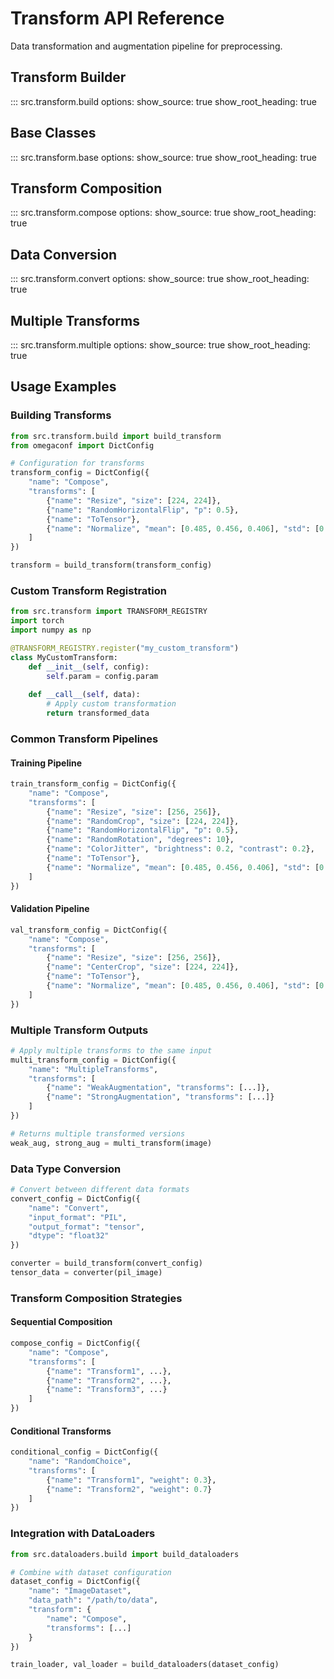 # Transform API Reference

Data transformation and augmentation pipeline for preprocessing.

## Transform Builder

::: src.transform.build
    options:
      show_source: true
      show_root_heading: true

## Base Classes

::: src.transform.base
    options:
      show_source: true
      show_root_heading: true

## Transform Composition

::: src.transform.compose
    options:
      show_source: true
      show_root_heading: true

## Data Conversion

::: src.transform.convert
    options:
      show_source: true
      show_root_heading: true

## Multiple Transforms

::: src.transform.multiple
    options:
      show_source: true
      show_root_heading: true

## Usage Examples

### Building Transforms

```python
from src.transform.build import build_transform
from omegaconf import DictConfig

# Configuration for transforms
transform_config = DictConfig({
    "name": "Compose",
    "transforms": [
        {"name": "Resize", "size": [224, 224]},
        {"name": "RandomHorizontalFlip", "p": 0.5},
        {"name": "ToTensor"},
        {"name": "Normalize", "mean": [0.485, 0.456, 0.406], "std": [0.229, 0.224, 0.225]}
    ]
})

transform = build_transform(transform_config)
```

### Custom Transform Registration

```python
from src.transform import TRANSFORM_REGISTRY
import torch
import numpy as np

@TRANSFORM_REGISTRY.register("my_custom_transform")
class MyCustomTransform:
    def __init__(self, config):
        self.param = config.param
        
    def __call__(self, data):
        # Apply custom transformation
        return transformed_data
```

### Common Transform Pipelines

#### Training Pipeline

```python
train_transform_config = DictConfig({
    "name": "Compose",
    "transforms": [
        {"name": "Resize", "size": [256, 256]},
        {"name": "RandomCrop", "size": [224, 224]},
        {"name": "RandomHorizontalFlip", "p": 0.5},
        {"name": "RandomRotation", "degrees": 10},
        {"name": "ColorJitter", "brightness": 0.2, "contrast": 0.2},
        {"name": "ToTensor"},
        {"name": "Normalize", "mean": [0.485, 0.456, 0.406], "std": [0.229, 0.224, 0.225]}
    ]
})
```

#### Validation Pipeline

```python
val_transform_config = DictConfig({
    "name": "Compose",
    "transforms": [
        {"name": "Resize", "size": [256, 256]},
        {"name": "CenterCrop", "size": [224, 224]},
        {"name": "ToTensor"},
        {"name": "Normalize", "mean": [0.485, 0.456, 0.406], "std": [0.229, 0.224, 0.225]}
    ]
})
```

### Multiple Transform Outputs

```python
# Apply multiple transforms to the same input
multi_transform_config = DictConfig({
    "name": "MultipleTransforms",
    "transforms": [
        {"name": "WeakAugmentation", "transforms": [...]},
        {"name": "StrongAugmentation", "transforms": [...]}
    ]
})

# Returns multiple transformed versions
weak_aug, strong_aug = multi_transform(image)
```

### Data Type Conversion

```python
# Convert between different data formats
convert_config = DictConfig({
    "name": "Convert",
    "input_format": "PIL",
    "output_format": "tensor",
    "dtype": "float32"
})

converter = build_transform(convert_config)
tensor_data = converter(pil_image)
```

### Transform Composition Strategies

#### Sequential Composition

```python
compose_config = DictConfig({
    "name": "Compose",
    "transforms": [
        {"name": "Transform1", ...},
        {"name": "Transform2", ...},
        {"name": "Transform3", ...}
    ]
})
```

#### Conditional Transforms

```python
conditional_config = DictConfig({
    "name": "RandomChoice",
    "transforms": [
        {"name": "Transform1", "weight": 0.3},
        {"name": "Transform2", "weight": 0.7}
    ]
})
```

### Integration with DataLoaders

```python
from src.dataloaders.build import build_dataloaders

# Combine with dataset configuration
dataset_config = DictConfig({
    "name": "ImageDataset",
    "data_path": "/path/to/data",
    "transform": {
        "name": "Compose",
        "transforms": [...]
    }
})

train_loader, val_loader = build_dataloaders(dataset_config)
```